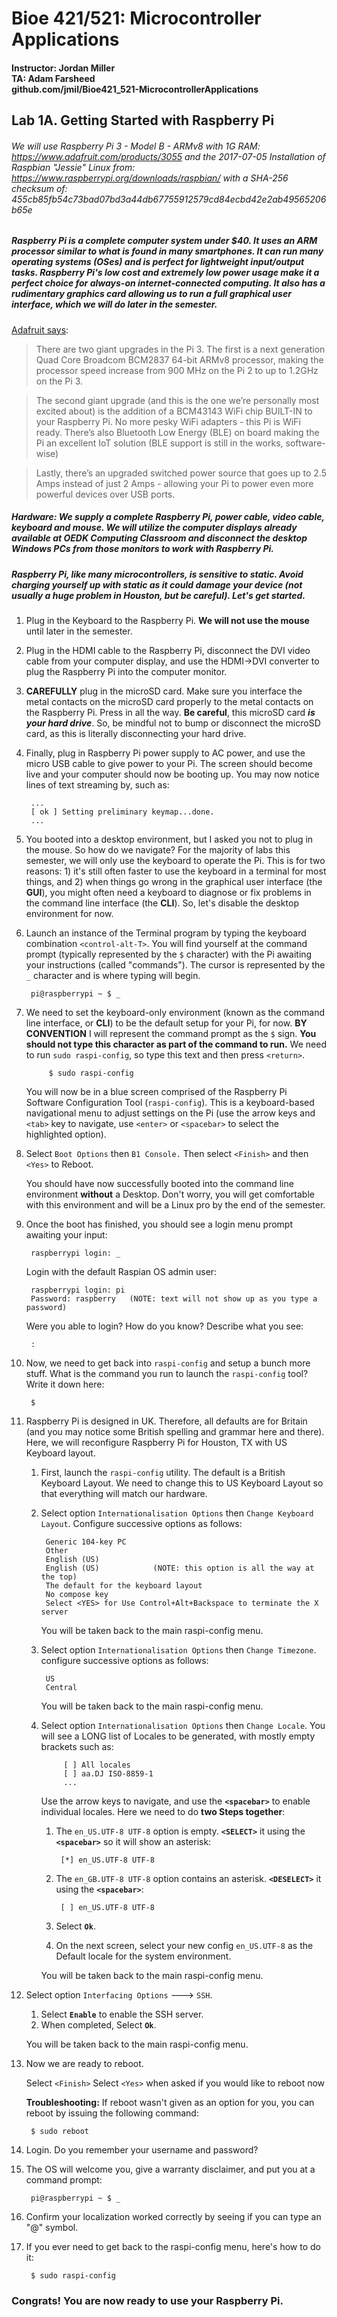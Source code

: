 # Bioe 421/521: Microcontroller Applications
#### Instructor: Jordan Miller<br>TA: Adam Farsheed<br>github.com/jmil/Bioe421_521-MicrocontrollerApplications

## Lab 1A. Getting Started with Raspberry Pi

###### We will use Raspberry Pi 3 - Model B - ARMv8 with 1G RAM: https://www.adafruit.com/products/3055 and the 2017-07-05 Installation of Raspbian "Jessie" Linux from: https://www.raspberrypi.org/downloads/raspbian/ with a SHA-256 checksum of: 455cb85fb54c73bad07bd3a44db67755912579cd84ecbd42e2ab49565206b65e

##### Raspberry Pi is a complete computer system under $40. It uses an ARM processor similar to what is found in many smartphones. It can run many operating systems (OSes) and is perfect for lightweight input/output tasks. Raspberry Pi's low cost and extremely low power usage make it a perfect choice for always-on internet-connected computing. It also has a rudimentary graphics card allowing us to run a full graphical user interface, which we will do later in the semester.

[Adafruit says](https://www.adafruit.com/products/3055):

> There are two giant upgrades in the Pi 3.  The first is a next generation Quad Core Broadcom BCM2837 64-bit ARMv8 processor, making the processor speed increase from 900 MHz on the Pi 2 to up to 1.2GHz on the Pi 3.

> The second giant upgrade (and this is the one we’re personally most excited about) is the addition of a BCM43143 WiFi chip BUILT-IN to your Raspberry Pi.  No more pesky WiFi adapters - this Pi is WiFi ready.  There’s also Bluetooth Low Energy (BLE) on board making the Pi an excellent IoT solution (BLE support is still in the works, software-wise)

> Lastly, there’s an upgraded switched power source that goes up to 2.5 Amps instead of just 2 Amps - allowing your Pi to power even more powerful devices over USB ports.


##### Hardware: We supply a complete Raspberry Pi, power cable, video cable, keyboard and mouse. We will utilize the computer displays already available at OEDK Computing Classroom and disconnect the desktop Windows PCs from those monitors to work with Raspberry Pi.

##### Raspberry Pi, like many microcontrollers, is sensitive to static. Avoid charging yourself up with static as it could damage your device (not usually a huge problem in Houston, but be careful). Let's get started.

1. Plug in the Keyboard to the Raspberry Pi. **We will not use the mouse** until later in the semester.

1. Plug in the HDMI cable to the Raspberry Pi, disconnect the DVI video cable from your computer display, and use the HDMI->DVI converter to plug the Raspberry Pi into the computer monitor.

1. **CAREFULLY** plug in the microSD card. Make sure you interface the metal contacts on the microSD card properly to the metal contacts on the Raspberry Pi. Press in all the way. **Be careful**, this microSD card ***is your hard drive***. So, be mindful not to bump or disconnect the microSD card, as this is literally disconnecting your hard drive.

1. Finally, plug in Raspberry Pi power supply to AC power, and use the micro USB cable to give power to your Pi. The screen should become live and your computer should now be booting up. You may now notice lines of text streaming by, such as:

		...
		[ ok ] Setting preliminary keymap...done.
		...


1. You booted into a desktop environment, but I asked you not to plug in the mouse. So how do we navigate? For the majority of labs this semester, we will only use the keyboard to operate the Pi. This is for two reasons: 1) it's still often faster to use the keyboard in a terminal for most things, and 2) when things go wrong in the graphical user interface (the **GUI**), you might often need a keyboard to diagnose or fix problems in the command line interface (the **CLI**). So, let's disable the desktop environment for now.

1. Launch an instance of the Terminal program by typing the keyboard combination `<control-alt-T>`. You will find yourself at the command prompt (typically represented by the `$` character) with the Pi awaiting your instructions (called "commands"). The cursor is represented by the `_` character and is where typing will begin.
	
		pi@raspberrypi ~ $ _


1. We need to set the keyboard-only environment (known as the command line interface, or **CLI**) to be the default setup for your Pi, for now. **BY CONVENTION** I will represent the command prompt as the `$` sign. **You should not type this character as part of the command to run.** We need to run `sudo raspi-config`, so type this text and then press `<return>`.

			$ sudo raspi-config
			
	You will now be in a blue screen comprised of the Raspberry Pi Software Configuration Tool (`raspi-config`). This is a keyboard-based navigational menu to adjust settings on the Pi (use the arrow keys and `<tab>` key to navigate, use `<enter>` or `<spacebar>` to select the highlighted option).


1. Select `Boot Options` then `B1 Console.` Then select `<Finish>` and then `<Yes>` to Reboot.

	You should have now successfully booted into the command line environment **without** a Desktop. Don't worry, you will get comfortable with this environment and will be a Linux pro by the end of the semester.
	
1. Once the boot has finished, you should see a login menu prompt awaiting your input:
		
		raspberrypi login: _

	Login with the default Raspian OS admin user:
		
		raspberrypi login: pi
		Password: raspberry   (NOTE: text will not show up as you type a password)
		
	Were you able to login? How do you know? Describe what you see:
	
		:
	
	
1. Now, we need to get back into `raspi-config` and setup a bunch more stuff. What is the command you run to launch the `raspi-config` tool? Write it down here:
	
		$


1. Raspberry Pi is designed in UK. Therefore, all defaults are for Britain (and you may notice some British spelling and grammar here and there). Here, we will reconfigure Raspberry Pi for Houston, TX with US Keyboard layout.

	1. First, launch the `raspi-config` utility. The default is a British Keyboard Layout. We need to change this to US Keyboard Layout so that everything will match our hardware.

	1. Select option `Internationalisation Options` then `Change Keyboard Layout`. Configure successive options as follows:

			Generic 104-key PC
			Other
			English (US)
			English (US) 			(NOTE: this option is all the way at the top)
			The default for the keyboard layout
			No compose key
			Select <YES> for Use Control+Alt+Backspace to terminate the X server
			
		You will be taken back to the main raspi-config menu.


	1. Select option `Internationalisation Options` then `Change Timezone`. configure successive options as follows:

			US
			Central
		
		You will be taken back to the main raspi-config menu.

				
	1. Select option `Internationalisation Options` then `Change Locale`. You will see a LONG list of Locales to be generated, with mostly empty brackets such as:
		
				[ ] All locales
				[ ] aa.DJ ISO-8859-1
				...
				
		 Use the arrow keys to navigate, and use the **`<spacebar>`** to enable individual locales. Here we need to do **two Steps together**:
		 
		1. The `en_US.UTF-8 UTF-8` option is empty. **`<SELECT>`** it using the **`<spacebar>`** so it will show an asterisk:

		 		[*] en_US.UTF-8 UTF-8
		 		
		1. The `en_GB.UTF-8 UTF-8` option contains an asterisk. **`<DESELECT>`** it using the **`<spacebar>`**:

		 		[ ] en_US.UTF-8 UTF-8

		1. Select **`Ok`**.
		1. On the next screen, select your new config `en_US.UTF-8` as the Default locale for the system environment.
	
		You will be taken back to the main raspi-config menu.

1. Select option `Interfacing Options` ---> `SSH`.
	1. Select **`Enable`** to enable the SSH server.
	1. When completed, Select **`Ok`**.

	You will be taken back to the main raspi-config menu.

1. Now we are ready to reboot.

	Select `<Finish>`
	Select `<Yes>` when asked if you would like to reboot now
	
	**Troubleshooting:** If reboot wasn't given as an option for you, you can reboot by issuing the following command:
	
		$ sudo reboot
		
1. Login. Do you remember your username and password?
		
1. The OS will welcome you, give a warranty disclaimer, and put you at a command prompt:

		pi@raspberrypi ~ $ _
		
1. Confirm your localization worked correctly by seeing if you can type an "@" symbol.

1. If you ever need to get back to the raspi-config menu, here's how to do it:

		$ sudo raspi-config

### Congrats! You are now ready to use your Raspberry Pi.
